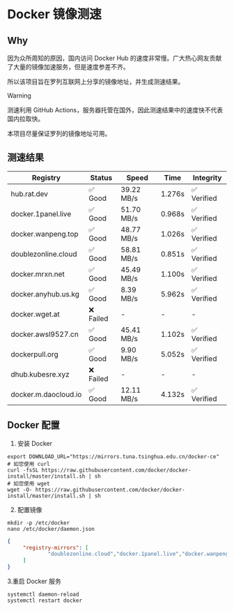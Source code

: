 # Docker 镜像测速

## Why

因为众所周知的原因，国内访问 Docker Hub 的速度非常慢。广大热心网友贡献了大量的镜像加速服务，但是速度参差不齐。


所以该项目旨在罗列互联网上分享的镜像地址，并生成测速结果。

> [!WARNING]
> 测速利用 GitHub Actions，服务器托管在国外，因此测速结果中的速度快不代表国内拉取快。
>

本项目尽量保证罗列的镜像地址可用。

## 测速结果

| Registry | Status | Speed | Time | Integrity |
|----------|--------|-------|------|-----------|
| hub.rat.dev | ✅ Good | 39.22 MB/s | 1.276s | ✅ Verified |
| docker.1panel.live | ✅ Good | 51.70 MB/s | 0.968s | ✅ Verified |
| docker.wanpeng.top | ✅ Good | 48.77 MB/s | 1.026s | ✅ Verified |
| doublezonline.cloud | ✅ Good | 58.81 MB/s | 0.851s | ✅ Verified |
| docker.mrxn.net | ✅ Good | 45.49 MB/s | 1.100s | ✅ Verified |
| docker.anyhub.us.kg | ✅ Good | 8.39 MB/s | 5.962s | ✅ Verified |
| docker.wget.at | ❌ Failed | - | - | - |
| docker.awsl9527.cn | ✅ Good | 45.41 MB/s | 1.102s | ✅ Verified |
| dockerpull.org | ✅ Good | 9.90 MB/s | 5.052s | ✅ Verified |
| dhub.kubesre.xyz | ❌ Failed | - | - | - |
| docker.m.daocloud.io | ✅ Good | 12.11 MB/s | 4.132s | ✅ Verified |

## Docker 配置

1. 安装 Docker
```shell
export DOWNLOAD_URL="https://mirrors.tuna.tsinghua.edu.cn/docker-ce"
# 如您使用 curl
curl -fsSL https://raw.githubusercontent.com/docker/docker-install/master/install.sh | sh
# 如您使用 wget
wget -O- https://raw.githubusercontent.com/docker/docker-install/master/install.sh | sh
```

2. 配置镜像

```shell
mkdir -p /etc/docker
nano /etc/docker/daemon.json
```

```json
{
     "registry-mirrors": [
             "doublezonline.cloud","docker.1panel.live","docker.wanpeng.top"
     ]
}
```

 3.重启 Docker 服务
```shell
systemctl daemon-reload
systemctl restart docker
```
